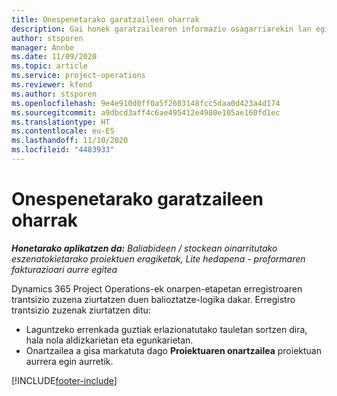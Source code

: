 ```yaml
---
title: Onespenetarako garatzaileen oharrak
description: Gai honek garatzailearen informazio osagarriarekin lan egiteari buruzko informazioa eskaintzen du.
author: stsporen
manager: Annbe
ms.date: 11/09/2020
ms.topic: article
ms.service: project-operations
ms.reviewer: kfend
ms.author: stsporen
ms.openlocfilehash: 9e4e910d0ff0a5f2603148fcc5daa0d423a4d174
ms.sourcegitcommit: a9dbcd3aff4c6ae495412e4980e105ae160fd1ec
ms.translationtype: HT
ms.contentlocale: eu-ES
ms.lasthandoff: 11/10/2020
ms.locfileid: "4483933"
---
```

# <a name="developer-notes-for-approvals"></a>Onespenetarako garatzaileen oharrak

_**Honetarako aplikatzen da:** Baliabideen / stockean oinarritutako eszenatokietarako proiektuen eragiketak, Lite hedapena - proformaren fakturazioari aurre egitea_

Dynamics 365 Project Operations-ek onarpen-etapetan erregistroaren trantsizio zuzena ziurtatzen duen balioztatze-logika dakar. Erregistro trantsizio zuzenak ziurtatzen ditu: 

  - Laguntzeko errenkada guztiak erlazionatutako tauletan sortzen dira, hala nola aldizkarietan eta egunkarietan.
  - Onartzailea a gisa markatuta dago **Proiektuaren onartzailea** proiektuan aurrera egin aurretik.


[!INCLUDE[footer-include](../includes/footer-banner.md)]